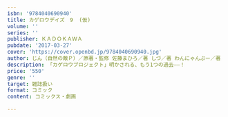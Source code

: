 ```yaml
---
isbn: '9784040690940'
title: カゲロウデイズ　9  (仮)
volume: ''
series: ''
publisher: ＫＡＤＯＫＡＷＡ
pubdate: '2017-03-27'
cover: 'https://cover.openbd.jp/9784040690940.jpg'
author: じん（自然の敵Ｐ）／原著・監修 佐藤まひろ／著 しづ／著 わんにゃんぷー／著
description: 「カゲロウプロジェクト」明かされる、もう1つの過去――！
price: '550'
genre: ''
target: 雑誌扱い
format: コミック
content: コミックス・劇画

---
```

